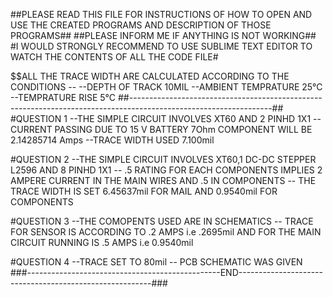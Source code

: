 ##PLEASE READ THIS FILE FOR INSTRUCTIONS OF HOW TO OPEN AND USE THE CREATED PROGRAMS AND DESCRIPTION OF THOSE PROGRAMS##
##PLEASE INFORM ME IF ANYTHING IS NOT WORKING##
#I WOULD STRONGLY RECOMMEND TO USE SUBLIME TEXT EDITOR TO WATCH THE CONTENTS OF ALL THE CODE FILE#

$$ALL THE TRACE WIDTH ARE CALCULATED ACCORDING TO THE CONDITIONS --
--DEPTH OF TRACK  10MIL
--AMBIENT TEMPRATURE 25°C 
--TEMPRATURE RISE  5°C
##-----------------------------------------------------------------------------------------------------------------##
#QUESTION 1
--THE SIMPLE CIRCUIT INVOLVES XT60 AND 2 PINHD 1X1
--CURRENT PASSING DUE TO 15 V BATTERY 7Ohm COMPONENT WILL BE 2.14285714 Amps
--TRACE WIDTH USED 7.100mil

#QUESTION 2
--THE SIMPLE CIRCUIT INVOLVES XT60,1 DC-DC STEPPER L2596 AND  8 PINHD 1X1
-- .5 RATING FOR EACH COMPONENTS IMPLIES 2 AMPERE CURRENT IN THE MAIN WIRES AND .5 IN COMPONENTS 
-- THE TRACE WIDTH IS SET 6.45637mil FOR MAIL AND 0.9540mil FOR COMPONENTS

#QUESTION 3
--THE COMOPENTS USED ARE IN SCHEMATICS 
-- TRACE FOR SENSOR IS ACCORDING TO .2 AMPS i.e .2695mil AND FOR THE MAIN CIRCUIT RUNNING IS .5 AMPS i.e 0.9540mil

#QUESTION 4
--TRACE SET TO 80mil
-- PCB SCHEMATIC WAS GIVEN
###------------------------------------------------END--------------------------------------------------------###
